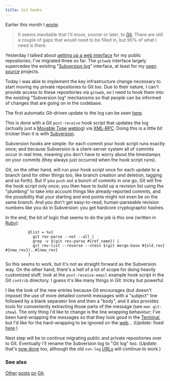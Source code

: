 ```yaml
---
title: Git hooks
---
```


Earlier this month I [wrote](http://www.wincent.com/a/about/wincent/weblog/archives/2007/07/musings_on_subv.php):

> It seems inevitable that I'll move, sooner or later, to [Git](http://www.wincent.com/knowledge-base/Git). There are still a couple of gaps that would need to be filled in, but 90% of what I need is there.

Yesterday I talked about [getting up a web interface](http://www.wincent.com/a/about/wincent/weblog/archives/2007/07/git_notes.php) for my public repositories; I've migrated three so far. The `gitweb` interface largely supercedes the existing "[Subversion log](http://www.wincent.com/a/about/wincent/weblog/svn-log/archives/)" interface, at least for my [open source](http://www.wincent.com/knowledge-base/open%20source) projects.

Today I was able to implement the key infrastructure change necessary to start moving my private repositories to Git too. Due to their nature, I can't provide access to these repositories via `gitweb`, so I need to hook them into the existing "Subversion log" mechanisms so that people can be informed of changes that are going on in the codebase.

The first automatic Git-driven update to the log can be seen [here](http://www.wincent.com/a/about/wincent/weblog/svn-log/archives/2007/07/initial_import_snippets_4cfa16.php).





This is done with a Git `post-receive` hook script that updates the log (actually just a [Movable Type](http://www.wincent.com/knowledge-base/Movable%20Type) [weblog](http://www.wincent.com/knowledge-base/weblog)) via [XML-RPC](http://www.wincent.com/knowledge-base/XML-RPC). Doing this is a little bit trickier than it is with [Subversion](http://www.wincent.com/knowledge-base/Subversion).

Subversion hooks are simple: for each commit your hook script runs exactly once; and because Subversion is a client-server system all of commits occur in real time, meaning you don't have to worry about the timestamps on your commits (they always just occurred when the hook script runs).

Git, on the other hand, will run your hook script once for each update to a branch (and for other things too, like branch creation and deletion, tagging and so forth). But if you `push` out a bunch of commits in one go, Git will fire the hook script only once; you then have to build up a revision list using the "plumbing" to take into account things like already-reported commits, and the possibility that your starting and end points might not even be on the same branch. And you don't get easy-to-read, human-parseable revision numbers like you do in Subversion: you get hardcore cryptographic hashes.

In the end, the bit of logic that seems to do the job is this one (written in [Ruby](http://www.wincent.com/knowledge-base/Ruby)):

              @list = %x{
                git rev-parse --not --all |
                grep -v $(git rev-parse #{ref_name}) |
                git rev-list --reverse --stdin $(git merge-base #{old_rev} #{new_rev})..#{new_rev}
              }

So this seems to work, but it's not as straight forward as the Subversion way. On the other hand, there's a hell of a lot of scope for doing heavily customized stuff; look at the `post-receive-email` example hook script in the Git `contrib` directory. I guess it's like many things in Git: tricky but powerful.

I like the look of the new entries because Git encourages (but doesn't impose) the use of more detailed commit messages with a "subject" line followed by a blank separator line and then a "body", and it also provides tools for conveniently extracting those parts of the message (see `man git-show`). The only thing I'd like to change is the line wrapping behaviour; I've been hard-wrapping the messages so that they look good in the [Terminal](http://www.wincent.com/knowledge-base/Terminal), but I'd like for the hard-wrapping to be ignored on the [web](http://www.wincent.com/knowledge-base/web)... (*Update*: fixed [here](http://www.wincent.com/a/about/wincent/weblog/svn-log/archives/2007/07/softwrapping_of_commit_message.php).)

Next step will be to continue migrating public and private repositories over to Git. Eventually I'll rename the Subversion log to "Git log" too. (*Update*: that's [now done](http://www.wincent.com/a/about/wincent/weblog/svn-log/archives/) too, although the old `svn-log` [URLs](http://www.wincent.com/knowledge-base/URLs) will continue to work.)

### See also

[Other](http://www.wincent.com/a/about/wincent/weblog/archives/2007/07/git_notes.php) [posts](http://www.wincent.com/a/about/wincent/weblog/archives/2007/07/a_look_back_bra.php) [on](http://www.wincent.com/a/about/wincent/weblog/archives/2007/07/git_changes.php) [Git](http://www.wincent.com/a/about/wincent/weblog/archives/2007/07/musings_on_subv.php).

